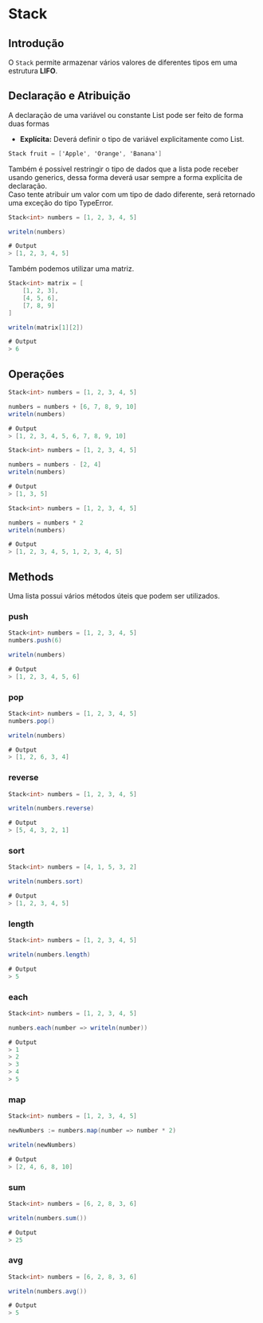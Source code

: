 # Stack

## Introdução

O `Stack` permite armazenar vários valores de diferentes tipos em uma estrutura **LIFO**.

## Declaração e Atribuição

A declaração de uma variável ou constante List pode ser feito de forma duas formas

* **Explícita:** Deverá definir o tipo de variável explicitamente como List.

```csharp
Stack fruit = ['Apple', 'Orange', 'Banana']
```

Também é possível restringir o tipo de dados que a lista pode receber usando generics, dessa forma deverá usar sempre a forma explícita de declaração.  
Caso tente atribuir um valor com um tipo de dado diferente, será retornado uma exceção do tipo TypeError.

```csharp
Stack<int> numbers = [1, 2, 3, 4, 5]

writeln(numbers)

# Output
> [1, 2, 3, 4, 5]
```

Também podemos utilizar uma matriz.

```csharp
Stack<int> matrix = [
    [1, 2, 3],
    [4, 5, 6],
    [7, 8, 9]
]

writeln(matrix[1][2])

# Output
> 6
```

## Operações

```csharp
Stack<int> numbers = [1, 2, 3, 4, 5]

numbers = numbers + [6, 7, 8, 9, 10]
writeln(numbers)

# Output
> [1, 2, 3, 4, 5, 6, 7, 8, 9, 10]
```

```csharp
Stack<int> numbers = [1, 2, 3, 4, 5]

numbers = numbers - [2, 4]
writeln(numbers)

# Output
> [1, 3, 5]
```

```csharp
Stack<int> numbers = [1, 2, 3, 4, 5]

numbers = numbers * 2
writeln(numbers)

# Output
> [1, 2, 3, 4, 5, 1, 2, 3, 4, 5]
```

## Methods

Uma lista possui vários métodos úteis que podem ser utilizados.

### push

```csharp
Stack<int> numbers = [1, 2, 3, 4, 5]
numbers.push(6)

writeln(numbers)

# Output
> [1, 2, 3, 4, 5, 6]
```

### pop

```csharp
Stack<int> numbers = [1, 2, 3, 4, 5]
numbers.pop()

writeln(numbers)

# Output
> [1, 2, 6, 3, 4]
```

### reverse

```csharp
Stack<int> numbers = [1, 2, 3, 4, 5]

writeln(numbers.reverse)

# Output
> [5, 4, 3, 2, 1]
```

### sort

```csharp
Stack<int> numbers = [4, 1, 5, 3, 2]

writeln(numbers.sort)

# Output
> [1, 2, 3, 4, 5]
```

### length

```csharp
Stack<int> numbers = [1, 2, 3, 4, 5]

writeln(numbers.length)

# Output
> 5
```

### each

```csharp
Stack<int> numbers = [1, 2, 3, 4, 5]

numbers.each(number => writeln(number))

# Output
> 1
> 2
> 3
> 4
> 5
```

### map

```csharp
Stack<int> numbers = [1, 2, 3, 4, 5]

newNumbers := numbers.map(number => number * 2)

writeln(newNumbers)

# Output
> [2, 4, 6, 8, 10]
```

### sum

```csharp
Stack<int> numbers = [6, 2, 8, 3, 6]

writeln(numbers.sum())

# Output
> 25
```

### avg

```csharp
Stack<int> numbers = [6, 2, 8, 3, 6]

writeln(numbers.avg())

# Output
> 5
```

